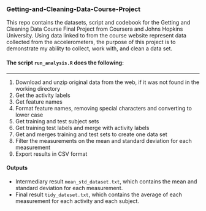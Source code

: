 ### Getting-and-Cleaning-Data-Course-Project
This repo contains the datasets, script and codebook for the Getting and Cleaning Data Course Final Project from Coursera and Johns Hopkins University. Using data linked to from the course website represent data collected from the accelerometers, the purpose of this project is to demonstrate my ability to collect, work with, and clean a data set.

#### The script `run_analysis.R` does the following:
---
1. Download and unzip original data from the web, if it was not found in the working directory
2. Get the activity labels
3. Get feature names 
4. Format feature names, removing special characters and converting to lower case
5. Get training and test subject sets
6. Get training test labels and merge with activity labels 
7. Get and merges training and test sets to create one data set
8. Filter the measurements on the mean and standard deviation for each measurement
9. Export results in CSV format

#### Outputs
* Intermediary result `mean_std_dataset.txt`, which contains the mean and standard deviation for each measurement.
* Final result `tidy_dateset.txt`, which contains the average of each measurement for each activity and each subject.
